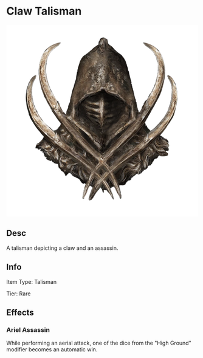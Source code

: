 # Claw Talisman

![Copyrighted Image](ClawTalisman.png)

## Desc

A talisman depicting a claw and an assassin.

## Info

Item Type: Talisman

Tier: Rare

## Effects

### Ariel Assassin

While performing an aerial attack, one of the dice from the "High Ground" modifier becomes an automatic win.
